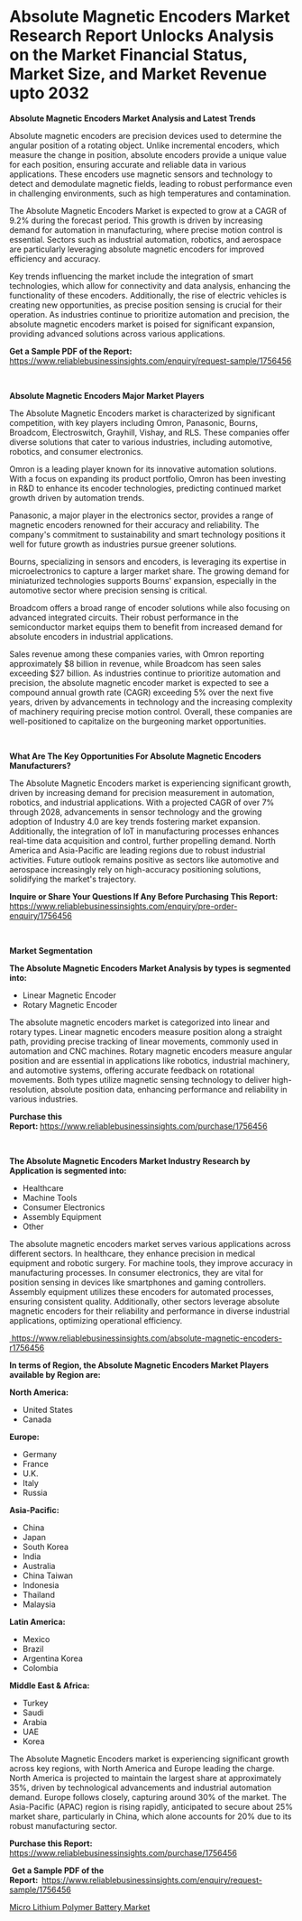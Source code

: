 <p><h1>Absolute Magnetic Encoders Market Research Report Unlocks Analysis on the Market Financial Status, Market Size, and Market Revenue upto 2032</h1></p><p><strong>Absolute Magnetic Encoders Market Analysis and Latest Trends</strong></p>
<p><p>Absolute magnetic encoders are precision devices used to determine the angular position of a rotating object. Unlike incremental encoders, which measure the change in position, absolute encoders provide a unique value for each position, ensuring accurate and reliable data in various applications. These encoders use magnetic sensors and technology to detect and demodulate magnetic fields, leading to robust performance even in challenging environments, such as high temperatures and contamination.</p><p>The Absolute Magnetic Encoders Market is expected to grow at a CAGR of 9.2% during the forecast period. This growth is driven by increasing demand for automation in manufacturing, where precise motion control is essential. Sectors such as industrial automation, robotics, and aerospace are particularly leveraging absolute magnetic encoders for improved efficiency and accuracy. </p><p>Key trends influencing the market include the integration of smart technologies, which allow for connectivity and data analysis, enhancing the functionality of these encoders. Additionally, the rise of electric vehicles is creating new opportunities, as precise position sensing is crucial for their operation. As industries continue to prioritize automation and precision, the absolute magnetic encoders market is poised for significant expansion, providing advanced solutions across various applications.</p></p>
<p><strong>Get a Sample PDF of the Report:&nbsp;</strong> <a href="https://www.reliablebusinessinsights.com/enquiry/request-sample/1756456?utm_campaign=2271&utm_medium=2&utm_source=Github&utm_content=ia&utm_term=10022025&utm_id=absolute-magnetic-encoders">https://www.reliablebusinessinsights.com/enquiry/request-sample/1756456</a></p>
<p>&nbsp;</p>
<p><strong>Absolute Magnetic Encoders Major Market Players</strong></p>
<p><p>The Absolute Magnetic Encoders market is characterized by significant competition, with key players including Omron, Panasonic, Bourns, Broadcom, Electroswitch, Grayhill, Vishay, and RLS. These companies offer diverse solutions that cater to various industries, including automotive, robotics, and consumer electronics.</p><p>Omron is a leading player known for its innovative automation solutions. With a focus on expanding its product portfolio, Omron has been investing in R&D to enhance its encoder technologies, predicting continued market growth driven by automation trends.</p><p>Panasonic, a major player in the electronics sector, provides a range of magnetic encoders renowned for their accuracy and reliability. The company's commitment to sustainability and smart technology positions it well for future growth as industries pursue greener solutions.</p><p>Bourns, specializing in sensors and encoders, is leveraging its expertise in microelectronics to capture a larger market share. The growing demand for miniaturized technologies supports Bourns' expansion, especially in the automotive sector where precision sensing is critical.</p><p>Broadcom offers a broad range of encoder solutions while also focusing on advanced integrated circuits. Their robust performance in the semiconductor market equips them to benefit from increased demand for absolute encoders in industrial applications.</p><p>Sales revenue among these companies varies, with Omron reporting approximately $8 billion in revenue, while Broadcom has seen sales exceeding $27 billion. As industries continue to prioritize automation and precision, the absolute magnetic encoder market is expected to see a compound annual growth rate (CAGR) exceeding 5% over the next five years, driven by advancements in technology and the increasing complexity of machinery requiring precise motion control. Overall, these companies are well-positioned to capitalize on the burgeoning market opportunities.</p></p>
<p>&nbsp;</p>
<p><strong>What Are The Key Opportunities For Absolute Magnetic Encoders Manufacturers?</strong></p>
<p><p>The Absolute Magnetic Encoders market is experiencing significant growth, driven by increasing demand for precision measurement in automation, robotics, and industrial applications. With a projected CAGR of over 7% through 2028, advancements in sensor technology and the growing adoption of Industry 4.0 are key trends fostering market expansion. Additionally, the integration of IoT in manufacturing processes enhances real-time data acquisition and control, further propelling demand. North America and Asia-Pacific are leading regions due to robust industrial activities. Future outlook remains positive as sectors like automotive and aerospace increasingly rely on high-accuracy positioning solutions, solidifying the market's trajectory.</p></p>
<p><strong>Inquire or Share Your Questions If Any Before Purchasing This Report:</strong> <a href="https://www.reliablebusinessinsights.com/enquiry/pre-order-enquiry/1756456?utm_campaign=2271&utm_medium=2&utm_source=Github&utm_content=ia&utm_term=10022025&utm_id=absolute-magnetic-encoders">https://www.reliablebusinessinsights.com/enquiry/pre-order-enquiry/1756456</a></p>
<p>&nbsp;</p>
<p><strong>Market Segmentation</strong></p>
<p><strong>The Absolute Magnetic Encoders Market Analysis by types is segmented into:</strong></p>
<p><ul><li>Linear Magnetic Encoder</li><li>Rotary Magnetic Encoder</li></ul></p>
<p><p>The absolute magnetic encoders market is categorized into linear and rotary types. Linear magnetic encoders measure position along a straight path, providing precise tracking of linear movements, commonly used in automation and CNC machines. Rotary magnetic encoders measure angular position and are essential in applications like robotics, industrial machinery, and automotive systems, offering accurate feedback on rotational movements. Both types utilize magnetic sensing technology to deliver high-resolution, absolute position data, enhancing performance and reliability in various industries.</p></p>
<p><strong>Purchase this Report:&nbsp;</strong><a href="https://www.reliablebusinessinsights.com/purchase/1756456?utm_campaign=2271&utm_medium=2&utm_source=Github&utm_content=ia&utm_term=10022025&utm_id=absolute-magnetic-encoders">https://www.reliablebusinessinsights.com/purchase/1756456</a></p>
<p>&nbsp;</p>
<p><strong>The Absolute Magnetic Encoders Market Industry Research by Application is segmented into:</strong></p>
<p><ul><li>Healthcare</li><li>Machine Tools</li><li>Consumer Electronics</li><li>Assembly Equipment</li><li>Other</li></ul></p>
<p><p>The absolute magnetic encoders market serves various applications across different sectors. In healthcare, they enhance precision in medical equipment and robotic surgery. For machine tools, they improve accuracy in manufacturing processes. In consumer electronics, they are vital for position sensing in devices like smartphones and gaming controllers. Assembly equipment utilizes these encoders for automated processes, ensuring consistent quality. Additionally, other sectors leverage absolute magnetic encoders for their reliability and performance in diverse industrial applications, optimizing operational efficiency.</p></p>
<p><a href="https://www.reliablebusinessinsights.com/absolute-magnetic-encoders-r1756456?utm_campaign=2271&utm_medium=2&utm_source=Github&utm_content=ia&utm_term=10022025&utm_id=absolute-magnetic-encoders">&nbsp;https://www.reliablebusinessinsights.com/absolute-magnetic-encoders-r1756456</a></p>
<p><strong>In terms of Region, the Absolute Magnetic Encoders Market Players available by Region are:</strong></p>
<p>
    <p> <strong> North America: </strong>
        <ul>
            <li>United States</li>
            <li>Canada</li>
        </ul>
        </p> 
    <p> <strong> Europe: </strong>
        <ul>
            <li>Germany</li>
            <li>France</li>
            <li>U.K.</li>
            <li>Italy</li>
            <li>Russia</li>
        </ul>
        </p> 
    <p> <strong> Asia-Pacific: </strong>
        <ul>
            <li>China</li>
            <li>Japan</li>
            <li>South Korea</li>
            <li>India</li>
            <li>Australia</li>
            <li>China Taiwan</li>
            <li>Indonesia</li>
            <li>Thailand</li>
            <li>Malaysia</li>
        </ul>
        </p> 
    <p> <strong> Latin America: </strong>
        <ul>
            <li>Mexico</li>
            <li>Brazil</li>
            <li>Argentina Korea</li>
            <li>Colombia</li>
        </ul>
        </p> 
    <p> <strong> Middle East & Africa: </strong>
        <ul>
            <li>Turkey</li>
            <li>Saudi</li>
            <li>Arabia</li>
            <li>UAE</li>
            <li>Korea</li>
        </ul>
    </p>
    </p>
<p><p>The Absolute Magnetic Encoders market is experiencing significant growth across key regions, with North America and Europe leading the charge. North America is projected to maintain the largest share at approximately 35%, driven by technological advancements and industrial automation demand. Europe follows closely, capturing around 30% of the market. The Asia-Pacific (APAC) region is rising rapidly, anticipated to secure about 25% market share, particularly in China, which alone accounts for 20% due to its robust manufacturing sector.</p></p>
<p><strong>Purchase this Report: </strong><a href="https://www.reliablebusinessinsights.com/purchase/1756456?utm_campaign=2271&utm_medium=2&utm_source=Github&utm_content=ia&utm_term=10022025&utm_id=absolute-magnetic-encoders">https://www.reliablebusinessinsights.com/purchase/1756456</a></p>
<p>&nbsp;<strong>Get a Sample PDF of the Report:&nbsp;&nbsp;</strong><a href="https://www.reliablebusinessinsights.com/enquiry/request-sample/1756456?utm_campaign=2271&utm_medium=2&utm_source=Github&utm_content=ia&utm_term=10022025&utm_id=absolute-magnetic-encoders">https://www.reliablebusinessinsights.com/enquiry/request-sample/1756456</a></p>
<p><strong></strong></p>
<p><p><a href="https://github.com/rodinayygacklezi/Market-Research-Report-List-1/blob/main/micro-lithium-polymer-battery-market.md?utm_campaign=2271&utm_medium=2&utm_source=Github&utm_content=ia&utm_term=10022025&utm_id=absolute-magnetic-encoders">Micro Lithium Polymer Battery Market</a></p></p>